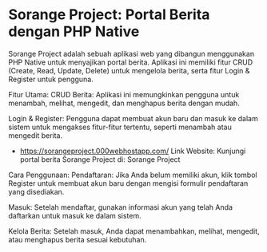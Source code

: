 # Sorange Project: Portal Berita dengan PHP Native
Sorange Project adalah sebuah aplikasi web yang dibangun menggunakan PHP Native untuk menyajikan portal berita. Aplikasi ini memiliki fitur CRUD (Create, Read, Update, Delete) untuk mengelola berita, serta fitur Login & Register untuk pengguna.

Fitur Utama:
CRUD Berita: Aplikasi ini memungkinkan pengguna untuk menambah, melihat, mengedit, dan menghapus berita dengan mudah.

Login & Register: Pengguna dapat membuat akun baru dan masuk ke dalam sistem untuk mengakses fitur-fitur tertentu, seperti menambah atau mengedit berita.
* https://sorangeproject.000webhostapp.com/
Link Website:
Kunjungi portal berita Sorange Project di: Sorange Project

Cara Penggunaan:
Pendaftaran: Jika Anda belum memiliki akun, klik tombol Register untuk membuat akun baru dengan mengisi formulir pendaftaran yang disediakan.

Masuk: Setelah mendaftar, gunakan informasi akun yang telah Anda daftarkan untuk masuk ke dalam sistem.

Kelola Berita: Setelah masuk, Anda dapat menambahkan, melihat, mengedit, atau menghapus berita sesuai kebutuhan.
